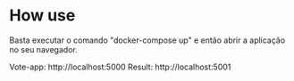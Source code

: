# How use

Basta executar o comando "docker-compose up" e então abrir a aplicação no seu navegador.

Vote-app: http://localhost:5000
Result: http://localhost:5001